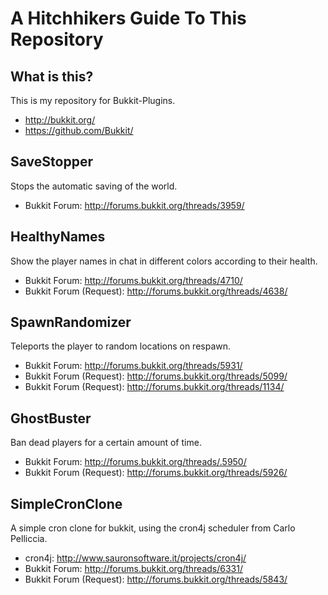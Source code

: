 A Hitchhikers Guide To This Repository
======================================

What is this?
-------------
This is my repository for Bukkit-Plugins.

 * http://bukkit.org/
 * https://github.com/Bukkit/



SaveStopper
-----------

Stops the automatic saving of the world.

 * Bukkit Forum: http://forums.bukkit.org/threads/3959/



HealthyNames
------------
 
Show the player names in chat in different colors according to their health.

 * Bukkit Forum: http://forums.bukkit.org/threads/4710/
 * Bukkit Forum (Request): http://forums.bukkit.org/threads/4638/
 


SpawnRandomizer
---------------
 
Teleports the player to random locations on respawn.

 * Bukkit Forum: http://forums.bukkit.org/threads/5931/
 * Bukkit Forum (Request): http://forums.bukkit.org/threads/5099/
 * Bukkit Forum (Request): http://forums.bukkit.org/threads/1134/


GhostBuster
-----------
 
Ban dead players for a certain amount of time.

 * Bukkit Forum: http://forums.bukkit.org/threads/.5950/
 * Bukkit Forum (Request): http://forums.bukkit.org/threads/5926/
 
 
SimpleCronClone
---------------

A simple cron clone for bukkit, using the cron4j scheduler from Carlo Pelliccia.

 * cron4j: http://www.sauronsoftware.it/projects/cron4j/
 * Bukkit Forum: http://forums.bukkit.org/threads/6331/
 * Bukkit Forum (Request): http://forums.bukkit.org/threads/5843/
